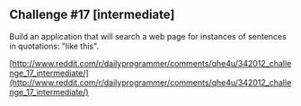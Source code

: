 Challenge #17 [intermediate]
-------------------

Build an application that will search a web page for instances of sentences in quotations: "like this".

[http://www.reddit.com/r/dailyprogrammer/comments/qhe4u/342012_challenge_17_intermediate/](http://www.reddit.com/r/dailyprogrammer/comments/qhe4u/342012_challenge_17_intermediate/)